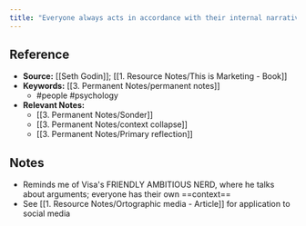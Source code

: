 ```yaml
---
title: "Everyone always acts in accordance with their internal narratives"
---
```

## Reference
- **Source:** [[Seth Godin]]; [[1. Resource Notes/This is Marketing - Book]]
- **Keywords:** [[3. Permanent Notes/permanent notes]]
	- #people #psychology
- **Relevant Notes:**
	- [[3. Permanent Notes/Sonder]]
	- [[3. Permanent Notes/context collapse]]
	- [[3. Permanent Notes/Primary reflection]]
## Notes
- Reminds me of Visa's FRIENDLY AMBITIOUS NERD, where he talks about arguments; everyone has their own ==context==
- See [[1. Resource Notes/Ortographic media - Article]] for application to social media